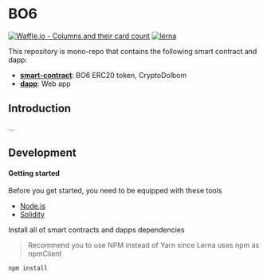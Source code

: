 # BO6
[![Waffle.io - Columns and their card count](https://badge.waffle.io/dropx/bo6.svg?columns=all)](https://waffle.io/dropx/bo6) [![lerna](https://img.shields.io/badge/maintained%20with-lerna-cc00ff.svg)](https://lernajs.io/)

This repository is mono-repo that contains the following smart contract and dapp:

- **[smart-contract](smart-contract)**: BO6 ERC20 token, CryptoDolbom
- **[dapp](dapp)**: Web app

## Introduction
...

## Development

#### Getting started
Before you get started, you need to be equipped with these tools
* [Node.js](https://nodejs.org/download/)
* [Solidity](http://solidity.readthedocs.io/en/v0.4.24/installing-solidity.html)

Install all of smart contracts and dapps dependencies
> Recommend you to use NPM instead of Yarn since Lerna uses npm as npmClient
```bash
npm install
```
